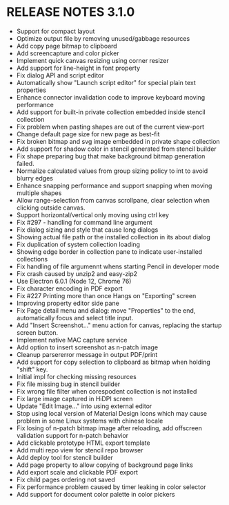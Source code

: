 # RELEASE NOTES 3.1.0
 
- Support for compact layout
- Optimize output file by removing unused/gabbage resources
- Add copy page bitmap to clipboard
- Add screencapture and color picker
- Implement quick canvas resizing using corner resizer
- Add support for line-height in font property
- Fix dialog API and script editor
- Automatically show "Launch script editor" for special plain text properties
- Enhance connector invalidation code to improve keyboard moving performance
- Add support for built-in private collection embedded inside stencil collection
- Fix problem when pasting shapes are out of the current view-port
- Change default page size for new page as best-fit
- Fix broken bitmap and svg image embedded in private shape collection
- Add support for shadow color in stencil generated from stencil builder
- Fix shape preparing bug that make background bitmap generation failed.
- Normalize calculated values from group sizing policy to int to avoid blurry edges
- Enhance snapping performance and support snapping when moving multiple shapes
- Allow range-selection from canvas scrollpane, clear selection when clicking outside canvas.
- Support horizontal/vertical only moving using ctrl key
- Fix #297 - handling for command line argument 
- Fix dialog sizing and style that cause long dialogs
- Showing actual file path or the installed collection in its about dialog
- Fix duplication of system collection loading
- Showing edge border in collection pane to indicate user-installed collections
- Fix handling of file argumennt whens starting Pencil in developer mode
- Fix crash caused by unzip2 and easy-zip2
- Use Electron 6.0.1 (Node 12, Chrome 76)
- Fix character encoding in PDF export
- Fix #227 Printing more than once Hangs on "Exporting" screen 
- Improving property editor side pane
- Fix Page detail menu and dialog: move "Properties" to the end, automatically focus and select title input.
- Add "Insert Screenshot..." menu action for canvas, replacing the startup screen button.
- Implement native MAC capture service
- Add option to insert screenshot as n-patch image
- Cleanup parsererror message in output PDF/print
- Add support for copy selection to clipboard as bitmap when holding "shift" key.
- Initial impl for checking missing resources
- Fix file missing bug in stencil builder
- Fix wrong file filter when corespodent collection is not installed
- Fix large image captured in HiDPI screen
- Update "Edit Image..." into using external editor
- Stop using local version of Material Design Icons which may cause problem in some Linux systems with chinese locale
- Fix losing of n-patch bitmap image after reloading, add offscreen validation support for n-patch behavior
- Add clickable prototype HTML export template
- Add multi repo view for stencil repo browser
- Add deploy tool for stencil builder
- Add page property to allow copying of background page links
- Add export scale and clickable PDF export
- Fix child pages ordering not saved
- Fix performance problem caused by timer leaking in color selector
- Add support for document color palette in color pickers
